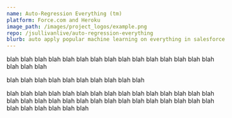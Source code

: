 ```yaml
---
name: Auto-Regression Everything (tm)
platform: Force.com and Heroku
image_path: /images/project_logos/example.png
repo: /jsullivanlive/auto-regression-everything
blurb: auto apply popular machine learning on everything in salesforce
---
```


blah blah blah blah blah blah blah blah blah blah blah blah blah blah blah blah blah blah 

blah blah blah blah blah blah blah blah blah blah 

blah blah blah blah blah blah blah blah blah blah blah blah blah blah blah blah blah blah blah blah blah blah blah blah blah blah blah blah blah blah blah blah blah blah blah blah 
